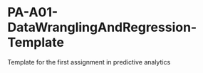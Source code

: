 # PA-A01-DataWranglingAndRegression-Template
Template for the first assignment in predictive analytics
